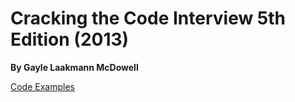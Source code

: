 # Cracking the Code Interview 5th Edition (2013)
__By Gayle Laakmann McDowell__  

[Code Examples](https://www.careercup.com/careercup_book_solutions)
